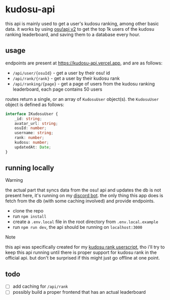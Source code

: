 # kudosu-api

this api is mainly used to get a user's kudosu ranking, among other basic data. it works by using [osu!api v2](https://osu.ppy.sh/docs/index.html) to get the top 1k users of the kudosu ranking leaderboard, and saving them to a database every hour.

## usage

endpoints are present at https://kudosu-api.vercel.app, and are as follows:

- `/api/user/{osuId}` - get a user by their osu! id
- `/api/rank/{rank}` - get a user by their kudosu rank
- `/api/ranking/{page}` - get a page of users from the kudosu ranking leaderboard, each page contains 50 users

routes return a single, or an array of `KudosuUser` object(s). the `KudosuUser` object is defined as follows:

```typescript
interface IKudosuUser {
    _id: string;
    avatar_url: string;
    osuId: number;
    username: string;
    rank: number;
    kudosu: number;
    updatedAt: Date;
}
```

## running locally

>[!WARNING]
>the actual part that syncs data from the osu! api and updates the db is not present here, it's running on my [discord bot](https://github.com/AxerBot/axer-bot/blob/main/modules/automation/jobs/updateKudosuRankings.ts). the only thing this app does is fetch from the db (with some caching involved) and provide endpoints.

- clone the repo
- run `npm install`
- create a `.env.local` file in the root directory from `.env.local.example`
- run `npm run dev`, the api should be running on `localhost:3000`

>[!NOTE]
>this api was specifically created for my [kudosu rank userscript](https://github.com/Hiviexd/kudosu-rank), tho i'll try to keep this api running until there is proper support for kudosu rank in the official api. but don't be surprised if this might just go offline at one point.

## todo

- [ ] add caching for `/api/rank`
- [ ] possibly build a proper frontend that has an actual leaderboard
